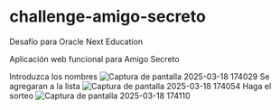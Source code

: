 # challenge-amigo-secreto
Desafío para Oracle Next Education 


Aplicación web funcional para Amigo Secreto


Introduzca los nombres
![Captura de pantalla 2025-03-18 174029](https://github.com/user-attachments/assets/1b970028-59a1-4362-bef0-cc78a559e7c8)
Se agregaran a la lista
![Captura de pantalla 2025-03-18 174054](https://github.com/user-attachments/assets/708f1ba0-e049-4a3b-9edb-ba73a79cbf7c)
Haga el sorteo
![Captura de pantalla 2025-03-18 174110](https://github.com/user-attachments/assets/6dc2500a-6839-4b10-afec-00eb45f8f423)
